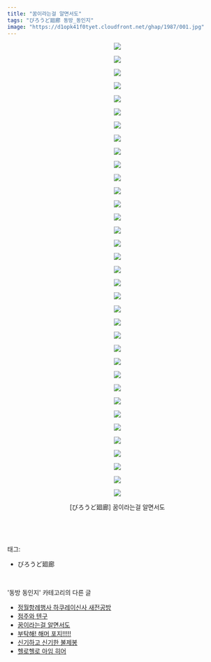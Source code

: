 ```yaml
---
title: "꿈이라는걸 알면서도"
tags: "びろうど廻廊 동방_동인지"
image: "https://d1opk41f0tyet.cloudfront.net/ghap/1987/001.jpg"
---
```

<div class="article">
<p style="text-align: center; clear: none; float: none;"><img src="{{ site.imgserver10 }}/ghap/1987/001.jpg"/></p>
<p style="text-align: center; clear: none; float: none;"><img src="{{ site.imgserver10 }}/ghap/1987/002.jpg"/></p>
<p style="text-align: center; clear: none; float: none;"><img src="{{ site.imgserver10 }}/ghap/1987/003.jpg"/></p>
<p style="text-align: center; clear: none; float: none;"><img src="{{ site.imgserver10 }}/ghap/1987/004.jpg"/></p>
<p style="text-align: center; clear: none; float: none;"><img src="{{ site.imgserver10 }}/ghap/1987/005.jpg"/></p>
<p style="text-align: center; clear: none; float: none;"><img src="{{ site.imgserver10 }}/ghap/1987/006.jpg"/></p>
<p style="text-align: center; clear: none; float: none;"><img src="{{ site.imgserver10 }}/ghap/1987/007.jpg"/></p>
<p style="text-align: center; clear: none; float: none;"><img src="{{ site.imgserver10 }}/ghap/1987/008.jpg"/></p>
<p style="text-align: center; clear: none; float: none;"><img src="{{ site.imgserver10 }}/ghap/1987/009.jpg"/></p>
<p style="text-align: center; clear: none; float: none;"><img src="{{ site.imgserver10 }}/ghap/1987/010.jpg"/></p>
<p style="text-align: center; clear: none; float: none;"><img src="{{ site.imgserver10 }}/ghap/1987/011.jpg"/></p>
<p style="text-align: center; clear: none; float: none;"><img src="{{ site.imgserver10 }}/ghap/1987/012.jpg"/></p>
<p style="text-align: center; clear: none; float: none;"><img src="{{ site.imgserver10 }}/ghap/1987/013.jpg"/></p>
<p style="text-align: center; clear: none; float: none;"><img src="{{ site.imgserver10 }}/ghap/1987/014.jpg"/></p>
<p style="text-align: center; clear: none; float: none;"><img src="{{ site.imgserver10 }}/ghap/1987/015.jpg"/></p>
<p style="text-align: center; clear: none; float: none;"><img src="{{ site.imgserver10 }}/ghap/1987/016.jpg"/></p>
<p style="text-align: center; clear: none; float: none;"><img src="{{ site.imgserver10 }}/ghap/1987/017.jpg"/></p>
<p style="text-align: center; clear: none; float: none;"><img src="{{ site.imgserver10 }}/ghap/1987/018.jpg"/></p>
<p style="text-align: center; clear: none; float: none;"><img src="{{ site.imgserver10 }}/ghap/1987/019.jpg"/></p>
<p style="text-align: center; clear: none; float: none;"><img src="{{ site.imgserver10 }}/ghap/1987/020.jpg"/></p>
<p style="text-align: center; clear: none; float: none;"><img src="{{ site.imgserver10 }}/ghap/1987/021.jpg"/></p>
<p style="text-align: center; clear: none; float: none;"><img src="{{ site.imgserver10 }}/ghap/1987/022.jpg"/></p>
<p style="text-align: center; clear: none; float: none;"><img src="{{ site.imgserver10 }}/ghap/1987/023.jpg"/></p>
<p style="text-align: center; clear: none; float: none;"><img src="{{ site.imgserver10 }}/ghap/1987/024.jpg"/></p>
<p style="text-align: center; clear: none; float: none;"><img src="{{ site.imgserver10 }}/ghap/1987/025.jpg"/></p>
<p style="text-align: center; clear: none; float: none;"><img src="{{ site.imgserver10 }}/ghap/1987/026.jpg"/></p>
<p style="text-align: center; clear: none; float: none;"><img src="{{ site.imgserver10 }}/ghap/1987/027.jpg"/></p>
<p style="text-align: center; clear: none; float: none;"><img src="{{ site.imgserver10 }}/ghap/1987/028.jpg"/></p>
<p style="text-align: center; clear: none; float: none;"><img src="{{ site.imgserver10 }}/ghap/1987/029.jpg"/></p>
<p style="text-align: center; clear: none; float: none;"><img src="{{ site.imgserver10 }}/ghap/1987/030.jpg"/></p>
<p style="text-align: center; clear: none; float: none;"><img src="{{ site.imgserver10 }}/ghap/1987/031.jpg"/></p>
<p style="text-align: center; clear: none; float: none;"><img src="{{ site.imgserver10 }}/ghap/1987/032.jpg"/></p>
<p style="text-align: center; clear: none; float: none;"><img src="{{ site.imgserver10 }}/ghap/1987/033.jpg"/></p>
<p style="text-align: center; clear: none; float: none;"><img src="{{ site.imgserver10 }}/ghap/1987/034.jpg"/></p>
<p style="text-align: center; clear: none; float: none;"><img src="{{ site.imgserver10 }}/ghap/1987/035.jpg"/></p>
<p style="text-align: center; clear: none; float: none;">[びろうど廻廊] 꿈이라는걸 알면서도</p>
<p><br/></p>
</div><br/>
<div class="tagTrail">
<p>태그: </p>
<ul>
<li>びろうど廻廊</li>
</ul>
</div><br/>
<div class="another">
<p>'동방 동인지' 카테고리의 다른 글</p>
<ul>
<li><a href="/ghap_1990">정월항례행사 하쿠레이신사 새전공방</a></li>
<li><a href="/ghap_1989">점주와 텐구</a></li>
<li><a href="/ghap_1987">꿈이라는걸 알면서도</a></li>
<li><a href="/ghap_1986">부탁해! 해머 포지!!!!!</a></li>
<li><a href="/ghap_1985">신기하고 신기한 불제봉</a></li>
<li><a href="/ghap_1983">헬로헬로 아임 히어</a></li>
</ul>
</div><br/>
<div class="cb_module cb_fluid">
<div class="cb_wrt cb_profile">
</div><!-- commentList close -->
</div><br/>
